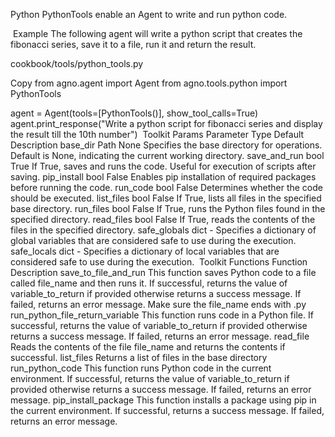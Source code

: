 Python
PythonTools enable an Agent to write and run python code.

​
Example
The following agent will write a python script that creates the fibonacci series, save it to a file, run it and return the result.

cookbook/tools/python_tools.py

Copy
from agno.agent import Agent
from agno.tools.python import PythonTools

agent = Agent(tools=[PythonTools()], show_tool_calls=True)
agent.print_response("Write a python script for fibonacci series and display the result till the 10th number")
​
Toolkit Params
Parameter	Type	Default	Description
base_dir	Path	None	Specifies the base directory for operations. Default is None, indicating the current working directory.
save_and_run	bool	True	If True, saves and runs the code. Useful for execution of scripts after saving.
pip_install	bool	False	Enables pip installation of required packages before running the code.
run_code	bool	False	Determines whether the code should be executed.
list_files	bool	False	If True, lists all files in the specified base directory.
run_files	bool	False	If True, runs the Python files found in the specified directory.
read_files	bool	False	If True, reads the contents of the files in the specified directory.
safe_globals	dict	-	Specifies a dictionary of global variables that are considered safe to use during the execution.
safe_locals	dict	-	Specifies a dictionary of local variables that are considered safe to use during the execution.
​
Toolkit Functions
Function	Description
save_to_file_and_run	This function saves Python code to a file called file_name and then runs it. If successful, returns the value of variable_to_return if provided otherwise returns a success message. If failed, returns an error message. Make sure the file_name ends with .py
run_python_file_return_variable	This function runs code in a Python file. If successful, returns the value of variable_to_return if provided otherwise returns a success message. If failed, returns an error message.
read_file	Reads the contents of the file file_name and returns the contents if successful.
list_files	Returns a list of files in the base directory
run_python_code	This function runs Python code in the current environment. If successful, returns the value of variable_to_return if provided otherwise returns a success message. If failed, returns an error message.
pip_install_package	This function installs a package using pip in the current environment. If successful, returns a success message. If failed, returns an error message.